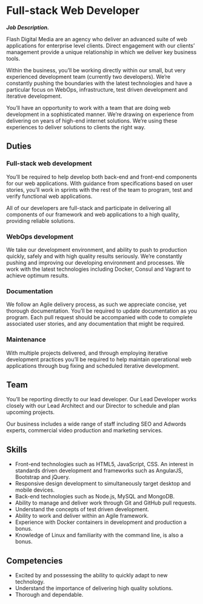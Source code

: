# Full-stack Web Developer

__*Job Description.*__

Flash Digital Media are an agency who deliver an advanced suite of web applications for enterprise level clients. Direct engagement with our clients’ management provide a unique relationship in which we deliver key business tools.

Within the business, you’ll be working directly within our small, but very experienced development team (currently two developers). We’re constantly pushing the boundaries with the latest technologies and have a particular focus on WebOps, infrastructure, test driven development and iterative development.

You’ll have an opportunity to work with a team that are doing web development in a sophisticated manner. We’re drawing on experience from delivering on years of high-end internet solutions. We’re using these experiences to deliver solutions to clients the right way.

## Duties

### Full-stack web development

You’ll be required to help develop both back-end and front-end components for our web applications. With guidance from specifications based on user stories, you’ll work in sprints with the rest of the team to program, test and verify functional web applications.

All of our developers are full-stack and participate in delivering all components of our framework and web applications to a high quality, providing reliable solutions.

### WebOps development

We take our development environment, and ability to push to production quickly, safely and with high quality results seriously. We’re constantly pushing and improving our developing environment and processes. We work with the latest technologies including Docker, Consul and Vagrant to achieve optimum results.

### Documentation

We follow an Agile delivery process, as such we appreciate concise, yet thorough documentation. You’ll be required to update documentation as you program. Each pull request should be accompanied with code to complete associated user stories, and any documentation that might be required.

### Maintenance

With multiple projects delivered, and through employing iterative development practices you’ll be required to help maintain operational web applications through bug fixing and scheduled iterative development.

## Team

You’ll be reporting directly to our lead developer. Our Lead Developer works closely with our Lead Architect and our Director to schedule and plan upcoming projects.

Our business includes a wide range of staff including SEO and Adwords experts, commercial video production and marketing services.

## Skills

- Front-end technologies such as HTML5, JavaScript, CSS. An interest in standards driven development and frameworks such as AngularJS, Bootstrap and jQuery.
- Responsive design development to simultaneously target desktop and mobile devices.
- Back-end technologies such as Node.js, MySQL and MongoDB.
- Ability to manage and deliver work through Git and GitHub pull requests.
- Understand the concepts of test driven development.
- Ability to work and deliver within an Agile framework.
- Experience with Docker containers in development and production a bonus.
- Knowledge of Linux and familiarity with the command line, is also a bonus.

## Competencies

- Excited by and possessing the ability to quickly adapt to new technology.
- Understand the importance of delivering high quality solutions.
- Thorough and dependable.
